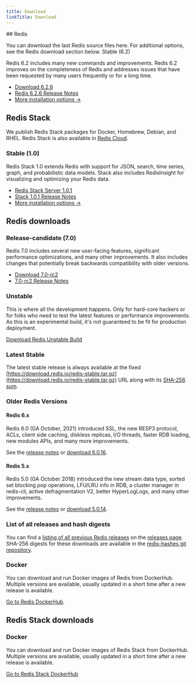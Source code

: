 ```yaml
---
title: Download
linkTitle: Download
---
```

<div class="inner-content">
<div id="download-redis">
## Redis

You can download the last Redis source files here. For additional options, see the Redis download section below.
Stable (6.2)

Redis 6.2 includes many new commands and improvements. Redis 6.2 improves on the completeness of Redis and addresses issues that have been requested by many users frequently or for a long time. 

* [Download 6.2.6](https://download.redis.io/releases/redis-6.2.6.tar.gz)
* [Redis 6.2.6 Release Notes](https://raw.githubusercontent.com/redis/redis/6.2/00-RELEASENOTES)
* [More installation options ->](#redis-downloads)

</div>

<div id="download-redis-stack">

## Redis Stack

We publish Redis Stack packages for Docker, Homebrew, Debian, and RHEL. Redis Stack is also available in [Redis Cloud](https://redis.com/try-free/).

### Stable (1.0)

Redis Stack 1.0 extends Redis with support for JSON, search, time series, graph, and probabilistic data models. Stack also includes RedisInsight for visualizing and optimizing your Redis data.

* [Redis Stack Server 1.0.1]()
* [Stack 1.0.1 Release Notes]()
* [More installation options ->](#redis-stack-downloads)
</div>

<div id="download-redis-options">

## Redis downloads

### Release-candidate (7.0)

Redis 7.0 includes several new user-facing features, significant performance optimizations, and many other improvements. It also includes changes that potentially break backwards compatibility with older versions. 

* [Download 7.0-rc2](https://github.com/redis/redis/archive/7.0-rc2.tar.gz)
* [7.0-rc2 Release Notes](https://raw.githubusercontent.com/redis/redis/7.0/00-RELEASENOTES)

### Unstable

This is where all the development happens. Only for hard-core hackers or for folks who need to test the latest features or performance improvements. As this is an experimental build, it's not guaranteed to be fit for production deployment.

[Download Redis Unstable Build](https://github.com/redis/redis/archive/unstable.tar.gz)

### Latest Stable

The latest stable release is always available at the fixed [https://download.redis.io/redis-stable.tar.gz](https://download.redis.io/redis-stable.tar.gz) URL along with its [SHA-256 sum](https://download.redis.io/redis-stable.tar.gz.SHA256SUM).

### Older Redis Versions

#### Redis 6.x

Redis 6.0 (GA October, 2021) introduced SSL, the new RESP3 protocol, ACLs, client side caching, diskless replicas, I/O threads, faster RDB loading, new modules APIs, and many more improvements.

See the [release notes](https://raw.githubusercontent.com/redis/redis/6.0/00-RELEASENOTES) or [download 6.0.16](https://download.redis.io/releases/redis-6.0.16.tar.gz).

#### Redis 5.x

Redis 5.0 (GA October 2018) introduced the new stream data type, sorted set blocking pop operations, LFU/LRU info in RDB, a cluster manager in redis-cli, active defragmentation V2, better HyperLogLogs, and many other improvements.

See the [release notes](https://raw.githubusercontent.com/redis/redis/5.0/00-RELEASENOTES) or [download 5.0.14](https://download.redis.io/releases/redis-5.0.14.tar.gz).

### List of all releases and hash digests

You can find a [listing of all previous Redis releases](https://download.redis.io/releases/) on the [releases page](https://download.redis.io/releases/). SHA-256 digests for these downloads are available in the [redis-hashes git repository](https://github.com/redis/redis-hashes/).

### Docker

You can download and run Docker images of Redis from DockerHub. Multiple versions are available, usually updated in a short time after a new release is available.

[Go to Redis DockerHub](https://hub.docker.com/_/redis).
</div>
</div>
<div id="download-redis-stack-options">
<div class="inner-content">

## Redis Stack downloads

### Docker

You can download and run Docker images of Redis Stack from DockerHub. Multiple versions are available, usually updated in a short time after a new release is available.

[Go to Redis Stack DockerHub](https://hub.docker.com/_/redis)
</div>
</div>
